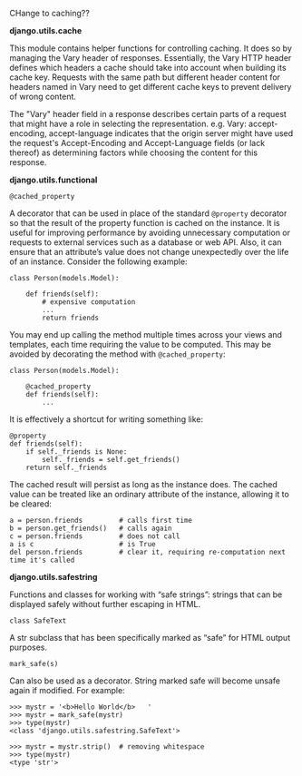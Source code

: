 CHange to caching??


**django.utils.cache**

This module contains helper functions for controlling caching. It does so by managing the Vary header of responses.
Essentially, the Vary HTTP header defines which headers a cache should take into account when building its cache key. Requests with the same path but different header content for headers named in Vary need to get different cache keys to prevent delivery of wrong content.

   The "Vary" header field in a response describes certain parts of a
   request that might have a role in selecting the
   representation. e.g. 
     Vary: accept-encoding, accept-language
   indicates that the origin server might have used the request's
   Accept-Encoding and Accept-Language fields (or lack thereof) as
   determining factors while choosing the content for this response.
   
   
   
**django.utils.functional**
   
`@cached_property`

A decorator that can be used in place of the standard `@property` decorator so that the result of the property function is cached on the instance.
It is useful for improving performance by avoiding unnecessary computation or requests to external services such as a database or web API. 
Also, it can ensure that an attribute’s value does not change unexpectedly over the life of an instance. Consider the following example:

    class Person(models.Model):
    
        def friends(self):
            # expensive computation
            ...
            return friends

You may end up calling the method multiple times across your views and templates, each time requiring the value to be computed.
This may be avoided by decorating the method with `@cached_property`:

    class Person(models.Model):

        @cached_property
        def friends(self):
            ...
It is effectively a shortcut for writing something like:

    @property
    def friends(self):
        if self._friends is None:
            self._friends = self.get_friends()
        return self._friends

The cached result will persist as long as the instance does. The cached value can be treated like an ordinary attribute of the instance, allowing it to be cleared:

    a = person.friends         # calls first time
    b = person.get_friends()   # calls again
    c = person.friends         # does not call
    a is c                     # is True 
    del person.friends         # clear it, requiring re-computation next time it's called

**django.utils.safestring**

Functions and classes for working with “safe strings”: strings that can be displayed safely without further escaping in HTML.

`class SafeText` 
 
A str subclass that has been specifically marked as “safe” for HTML output purposes.

`mark_safe(s)`

Can also be used as a decorator. String marked safe will become unsafe again if modified. For example:

    >>> mystr = '<b>Hello World</b>   '
    >>> mystr = mark_safe(mystr)
    >>> type(mystr)
    <class 'django.utils.safestring.SafeText'>
    
    >>> mystr = mystr.strip()  # removing whitespace
    >>> type(mystr)
    <type 'str'>




      
    
